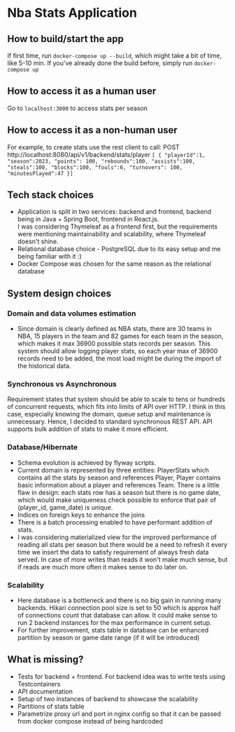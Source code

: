 # Nba Stats Application

## How to build/start the app
If first time, run
`docker-compose up --build`, which might take a bit of time, like 5-10 min.
If you've already done the build before, simply run
`docker-compose up`

## How to access it as a human user
Go to `localhost:3000` to access stats per season

## How to access it as a non-human user
For example, to create stats use the rest client to call:
POST http://localhost:8080/api/v1/backend/stats/player
`
[
{
"playerId":1,
"season":2023,
"points": 100,
"rebounds":100,
"assists":100,
"steals":100,
"blocks":100,
"fouls":6,
"turnovers": 100,
"minutesPlayed":47
}]
`


## Tech stack choices
* Application is split in two services: backend and frontend, backend being in Java + Spring Boot, frontend in React.js.
<br>I was considering Thymeleaf as a frontend first, but the requirements were mentioning maintainability and scalability,
where Thymeleaf doesn't shine.
* Relational database choice - PostgreSQL due to its easy setup and me being familiar with it :)
* Docker Compose was chosen for the same reason as the relational database

## System design choices
### Domain and data volumes estimation
* Since domain is clearly defined as NBA stats, there are 30 teams in NBA, 15 players in the team and 82 games 
for each team in the season, which makes it max 36900 possible stats records per season. This system should allow
logging player stats, so each year max of 36900 records need to be added, the most load might be during the import of 
the historical data.

### Synchronous vs Asynchronous 
Requirement states that system should be able to scale to tens or hundreds of concurrent requests, 
which fits into limits of API over HTTP. I think in this case, especially knowing the domain, queue setup and maintenance
is unnecessary. Hence, I decided to standard synchronous REST API. API supports bulk addition of stats to make it more efficient.

### Database/Hibernate
* Schema evolution is achieved by flyway scripts. 
* Current domain is represented by three entities: PlayerStats which contains all the stats by season and references Player,
Player contains basic information about a player and references Team. There is a little flaw in design: each stats row has a season
but there is no game date, which would make uniqueness check possible to enforce that pair of (player_id, game_date) is unique.
* Indices on foreign keys to enhance the joins
* There is a batch processing enabled to have performant addition of stats.
* I was considering materialized view for the improved performance of reading all stats per season but there would be a need
to refresh it every time we insert the data to satisfy requirement of always fresh data served. 
In case of more writes than reads it won't make much sense, but if reads are much more often it makes sense to do later on.

### Scalability
* Here database is a bottleneck and there is no big gain in running many backends. Hikari connection pool size is set to 50
which is approx half of connections count that database can allow. It could make sense to run 2 backend instances 
for the max performance in current setup.
* For further improvement, stats table in database can be enhanced partition by season or game date range (if it will be introduced)

## What is missing?
* Tests for backend + frontend. For backend idea was to write tests using Testcontainers
* API documentation
* Setup of two instances of backend to showcase the scalability 
* Partitions of stats table
* Parametrize proxy url and port in nginx config so that it can be passed from docker compose instead of being hardcoded